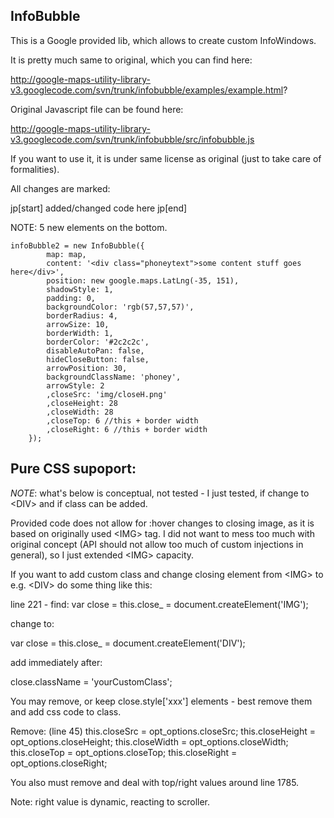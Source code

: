 InfoBubble
---------------

This is a Google provided lib, which allows to create custom InfoWindows.


It is pretty much same to original, which you can find here:

http://google-maps-utility-library-v3.googlecode.com/svn/trunk/infobubble/examples/example.html?


Original Javascript file can be found here:

http://google-maps-utility-library-v3.googlecode.com/svn/trunk/infobubble/src/infobubble.js


If you want to use it, it is under same license as original (just to take care of formalities).


All changes are marked:

jp[start] added/changed code here jp[end]

NOTE: 5 new elements on the bottom.

  	infoBubble2 = new InfoBubble({
		    map: map,
		    content: '<div class="phoneytext">some content stuff goes here</div>',
		    position: new google.maps.LatLng(-35, 151),
		    shadowStyle: 1,
		    padding: 0,
		    backgroundColor: 'rgb(57,57,57)',
		    borderRadius: 4,
		    arrowSize: 10,
		    borderWidth: 1,
		    borderColor: '#2c2c2c',
		    disableAutoPan: false,
		    hideCloseButton: false,
		    arrowPosition: 30,
		    backgroundClassName: 'phoney',
		    arrowStyle: 2
		    ,closeSrc: 'img/closeH.png'
		    ,closeHeight: 28
		    ,closeWidth: 28
		    ,closeTop: 6 //this + border width
		    ,closeRight: 6 //this + border width
		});



Pure CSS supoport:
------------------------

*NOTE*: what's below is conceptual, not tested - I just tested, if change to &lt;DIV&gt; and if class can be added.

Provided code does not allow for :hover changes to closing image, as it is based on originally used &lt;IMG&gt; tag.
I did not want to mess too much with original concept (API should not allow too much of custom injections in general),
so I just extended &lt;IMG&gt; capacity.

If you want to add custom class and change closing element from &lt;IMG&gt; to e.g. &lt;DIV&gt; do some thing like this:

line 221 - find:
var close = this.close_ = document.createElement('IMG');

change to:

var close = this.close_ = document.createElement('DIV');

add immediately after: 

close.className = 'yourCustomClass';

You may remove, or keep close.style['xxx'] elements - best remove them and add css code to class.

Remove: (line 45)
  this.closeSrc = opt_options.closeSrc; 
  this.closeHeight = opt_options.closeHeight;
  this.closeWidth = opt_options.closeWidth;
  this.closeTop = opt_options.closeTop;
  this.closeRight = opt_options.closeRight;

You also must remove and deal with top/right values around line 1785.

Note: right value is dynamic, reacting to scroller.




